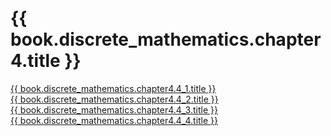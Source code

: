 # {{ book.discrete_mathematics.chapter4.title }}
<!-- notoc -->

[{{ book.discrete_mathematics.chapter4.4_1.title }}](01.md)  
[{{ book.discrete_mathematics.chapter4.4_2.title }}](02.md)  
[{{ book.discrete_mathematics.chapter4.4_3.title }}](03.md)  
[{{ book.discrete_mathematics.chapter4.4_4.title }}](04.md)  